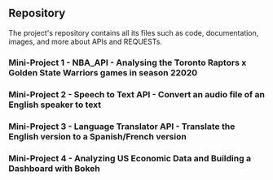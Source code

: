 
## Repository

The project's repository contains all its files such as code, documentation, images, and more about APIs and REQUESTs. 

### Mini-Project 1 - NBA_API - Analysing the Toronto Raptors x Golden State Warriors games in season 22020

### Mini-Project 2 - Speech to Text API - Convert an audio file of an English speaker to text

### Mini-Project 3 - Language Translator API - Translate the English version to a Spanish/French version

### Mini-Project 4 - Analyzing US Economic Data and Building a Dashboard with Bokeh

